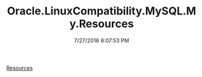 ﻿---
title: Oracle.LinuxCompatibility.MySQL.My.Resources
date: 7/27/2016 8:07:53 PM
---

[Resources](T-Oracle.LinuxCompatibility.MySQL.My.Resources.Resources.html)
